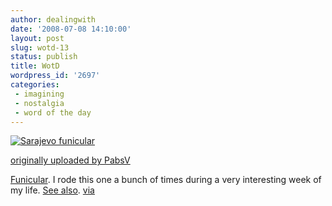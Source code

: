 ```yaml
---
author: dealingwith
date: '2008-07-08 14:10:00'
layout: post
slug: wotd-13
status: publish
title: WotD
wordpress_id: '2697'
categories:
 - imagining
 - nostalgia
 - word of the day
---
```


[![Sarajevo funicular][1]][2]

[originally uploaded by PabsV][3]

[Funicular][4]. I rode this one a bunch of times during a very interesting
week of my life. [See also][5]. [via][6]

   [1]: http://farm1.static.flickr.com/73/165771072_c130c8e934_m.jpg

   [2]: http://www.flickr.com/photos/rer212/165771072/ (but i mostly took thestairs, actually)

   [3]: http://www.flickr.com/photos/rer212/165771072/

   [4]: http://en.wikipedia.org/wiki/Funicular

   [5]: http://en.wikipedia.org/wiki/Funicul%C3%AC,_Funicul%C3%A0

   [6]: http://notrocketsurgery.com/articles/2007/04/02/the-mile-high-club-37signals-fuck-yeahs-and-productivity-stock-art

